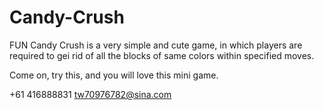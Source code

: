 # Candy-Crush

FUN Candy Crush is a very simple and cute game, in which players are required to gei rid of all the blocks of same colors within specified moves.

Come on, try this, and you will love this mini game.

+61 416888831 tw70976782@sina.com

